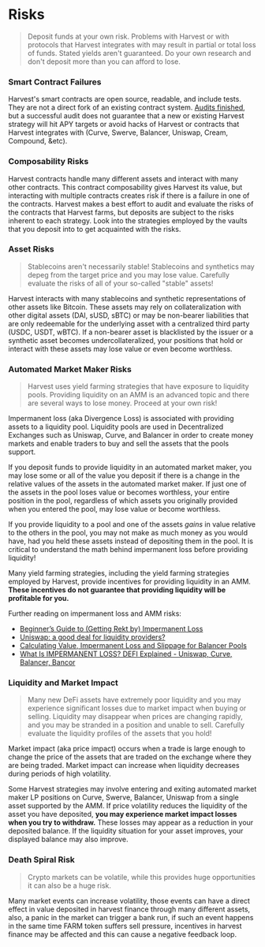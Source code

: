 # Risks

> Deposit funds at your own risk. Problems with Harvest or with protocols that Harvest integrates with may result in partial or total loss of funds. Stated yields aren't guaranteed. Do your own research and don't deposit more than you can afford to lose.

### Smart Contract Failures <a id="smart-contract-failures"></a>

Harvest's smart contracts are open source, readable, and include tests. They are not a direct fork of an existing contract system. [Audits finished](audites.md), but a successful audit does not guarantee that a new or existing Harvest strategy will hit APY targets or avoid hacks of Harvest or contracts that Harvest integrates with \(Curve, Swerve, Balancer, Uniswap, Cream, Compound, &etc\).

### Composability Risks <a id="composability-risks"></a>

Harvest contracts handle many different assets and interact with many other contracts. This contract composability gives Harvest its value, but interacting with multiple contracts creates risk if there is a failure in one of the contracts. Harvest makes a best effort to audit and evaluate the risks of the contracts that Harvest farms, but deposits are subject to the risks inherent to each strategy. Look into the strategies employed by the vaults that you deposit into to get acquainted with the risks.

### Asset Risks <a id="asset-risks"></a>

> Stablecoins aren't necessarily stable! Stablecoins and synthetics may depeg from the target price and you may lose value. Carefully evaluate the risks of all of your so-called "stable" assets!

Harvest interacts with many stablecoins and synthetic representations of other assets like Bitcoin. These assets may rely on collateralization with other digital assets \(DAI, sUSD, sBTC\) or may be non-bearer liabilities that are only redeemable for the underlying asset with a centralized third party \(USDC, USDT, wBTC\). If a non-bearer asset is blacklisted by the issuer or a synthetic asset becomes undercollateralized, your positions that hold or interact with these assets may lose value or even become worthless.

### Automated Market Maker Risks <a id="automated-market-maker-risks"></a>

> Harvest uses yield farming strategies that have exposure to liquidity pools. Providing liquidity on an AMM is an advanced topic and there are several ways to lose money. Proceed at your own risk!

Impermanent loss \(aka Divergence Loss\) is associated with providing assets to a liquidity pool. Liquidity pools are used in Decentralized Exchanges such as Uniswap, Curve, and Balancer in order to create money markets and enable traders to buy and sell the assets that the pools support.

If you deposit funds to provide liquidity in an automated market maker, you may lose some or all of the value you deposit if there is a change in the relative values of the assets in the automated market maker. If just one of the assets in the pool loses value or becomes worthless, your entire position in the pool, regardless of which assets you originally provided when you entered the pool, may lose value or become worthless.

If you provide liquidity to a pool and one of the assets _gains_ in value relative to the others in the pool, you may not make as much money as you would have, had you held these assets instead of depositing them in the pool. It is critical to understand the math behind impermanent loss before providing liquidity!

Many yield farming strategies, including the yield farming strategies employed by Harvest, provide incentives for providing liquidity in an AMM. **These incentives do not guarantee that providing liquidity will be profitable for you.**

Further reading on impermanent loss and AMM risks:

* [Beginner’s Guide to \(Getting Rekt by\) Impermanent Loss](https://blog.bancor.network/beginners-guide-to-getting-rekt-by-impermanent-loss-7c9510cb2f22)
* [Uniswap: a good deal for liquidity providers?](https://medium.com/@pintail/uniswap-a-good-deal-for-liquidity-providers-104c0b6816f2)
* [Calculating Value, Impermanent Loss and Slippage for Balancer Pools](https://medium.com/balancer-protocol/calculating-value-impermanent-loss-and-slippage-for-balancer-pools-4371a21f1a86)
* [What Is IMPERMANENT LOSS? DEFI Explained - Uniswap, Curve, Balancer, Bancor](https://www.youtube.com/watch?v=8XJ1MSTEuU0)

### Liquidity and Market Impact <a id="liquidity-and-market-impact"></a>

> Many new DeFi assets have extremely poor liquidity and you may experience significant losses due to market impact when buying or selling. Liquidity may disappear when prices are changing rapidly, and you may be stranded in a position and unable to sell. Carefully evaluate the liquidity profiles of the assets that you hold!

Market impact \(aka price impact\) occurs when a trade is large enough to change the price of the assets that are traded on the exchange where they are being traded. Market impact can increase when liquidity decreases during periods of high volatility.

Some Harvest strategies may involve entering and exiting automated market maker LP positions on Curve, Swerve, Balancer, Uniswap from a single asset supported by the AMM. If price volatility reduces the liquidity of the asset you have deposited, **you may experience market impact losses when you try to withdraw.** These losses may appear as a reduction in your deposited balance. If the liquidity situation for your asset improves, your displayed balance may also improve.

### Death Spiral Risk <a id="death-spiral-risk"></a>

> Crypto markets can be volatile, while this provides huge opportunities it can also be a huge risk.

Many market events can increase volatility, those events can have a direct effect in value deposited in harvest finance through many different assets, also, a panic in the market can trigger a bank run, if such an event happens in the same time FARM token suffers sell pressure, incentives in harvest finance may be affected and this can cause a negative feedback loop.

